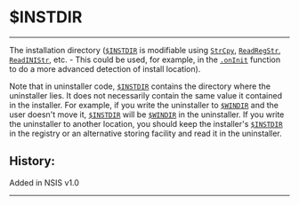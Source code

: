 # $INSTDIR

---

The installation directory ([`$INSTDIR`][1] is modifiable using [`StrCpy`][2], [`ReadRegStr`][3], [`ReadINIStr`][4], etc. - This could be used, for example, in the [`.onInit`][5] function to do a more advanced detection of install location).

Note that in uninstaller code, [`$INSTDIR`][1] contains the directory where the uninstaller lies. It does not necessarily contain the same value it contained in the installer. For example, if you write the uninstaller to [`$WINDIR`][6] and the user doesn't move it, [`$INSTDIR`][1] will be [`$WINDIR`][6] in the uninstaller. If you write the uninstaller to another location, you should keep the installer's [`$INSTDIR`][1] in the registry or an alternative storing facility and read it in the uninstaller.

## History:

Added in NSIS v1.0

---

[1]: ../Variables/INSTDIR.md
[2]: ../Reference/StrCpy.md
[3]: ../Reference/ReadRegStr.md
[4]: ../Reference/ReadINIStr.md
[5]: ../Callbacks/onInit.md
[6]: $WINDIR.md